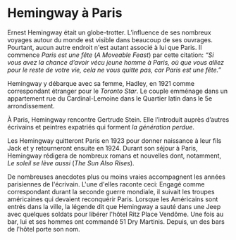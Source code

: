 # Hemingway à Paris
Ernest Hemingway était un globe-trotter. L’influence de ses nombreux voyages autour du monde est visible dans beaucoup de ses ouvrages. Pourtant, aucun autre endroit n'est autant associé à lui que Paris. Il commence _Paris est une fête_ (_A Moveable Feast_) par cette citation: _“Si vous avez la chance d’avoir vécu jeune homme à Paris, où que vous alliez pour le reste de votre vie, cela ne vous quitte pas, car Paris est une fête.”_

Hemingway y débarque avec sa femme, Hadley, en 1921 comme correspondant étranger pour le _Toronto Star_. Le couple emménage dans un appartement rue du Cardinal-Lemoine dans le Quartier latin dans le 5e arrondissement.

À Paris, Hemingway rencontre Gertrude Stein. Elle l’introduit auprès d’autres écrivains et peintres expatriés qui forment _la génération perdue_.

Les Hemingway quitteront Paris en 1923 pour donner naissance à leur fils Jack et y retourneront ensuite en 1924.
Durant son séjour à Paris, Hemingway rédigera de nombreux romans et nouvelles dont, notamment, _Le soleil se lève aussi_ (_The Sun Also Rises_).

De nombreuses anecdotes plus ou moins vraies accompagnent les années parisiennes de l'écrivain. L'une d'elles raconte ceci: Engagé comme correspondant durant la seconde guerre mondiale, il suivait les troupes américaines qui devaient reconquérir Paris. Lorsque les Américains sont entrés dans la ville, la légende dit que Hemingway a sauté dans une Jeep avec quelques soldats pour libérer l'hôtel Ritz Place Vendôme. Une fois au bar, lui et ses hommes ont commandé 51 Dry Martinis. Depuis, un des bars de l'hôtel porte son nom.
